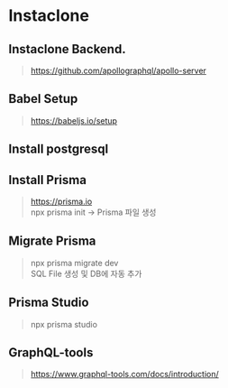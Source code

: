 # Instaclone

## Instaclone Backend.

> https://github.com/apollographql/apollo-server

## Babel Setup

> https://babeljs.io/setup

## Install postgresql

## Install Prisma

> https://prisma.io  
> npx prisma init -> Prisma 파일 생성

## Migrate Prisma

> npx prisma migrate dev  
> SQL File 생성 및 DB에 자동 추가

## Prisma Studio

> npx prisma studio

## GraphQL-tools

> https://www.graphql-tools.com/docs/introduction/
